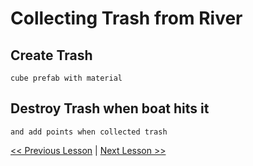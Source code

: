 # Collecting Trash from River

## Create Trash
    cube prefab with material


## Destroy Trash when boat hits it
    and add points when collected trash

[<< Previous Lesson](lesson.10.md) | [Next Lesson >>](lesson.12.md)